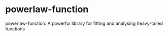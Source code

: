 # powerlaw-function
powerlaw-function: A powerful library for fitting and analysing heavy-tailed functions
